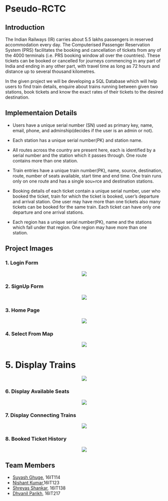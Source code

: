 # Pseudo-RCTC

## Introduction

The Indian Railways (IR) carries about 5.5 lakhs passengers in reserved accommodation every day. The Computerised Passenger Reservation System (PRS) facilitates the booking and cancellation of tickets from any of the 4000 terminals (i.e. PRS booking window all over the countries). These tickets can be booked or cancelled for journeys commencing in any part of India and ending in any other part, with travel time as long as 72 hours and distance up to several thousand kilometres.

In the given project we will be developing a SQL Database which will help users to find train details, enquire about trains running between given two stations, book tickets and know the exact rates of their tickets to the desired destination. 



## Implementaion Details

- Users have a unique serial number (SN) used as primary key, name, email, phone, and adminship(decides if the user is an admin or not).

- Each station has a unique serial number(PK) and station name.

- All routes across the country are present here, each is identified by a serial number and the station which it passes through. One route contains more than one station.

- Train entries have a unique train number(PK), name, source, destination, route, number of seats available, start time and end time. One train runs only on one route and has a single sou+rce and destination stations.

- Booking details of each ticket contain a unique serial number, user who booked the ticket, train for which the ticket is booked, user’s departure and arrival station. One user may have more than one tickets also many tickets can be booked for the same train. Each ticket can have only one departure and one arrival stations.

- Each region has a unique serial number(PK), name and the stations which fall under that region. One region may have more than one station.

## Project Images

### 1. Login Form
<div align="center">
  <img src="https://raw.githubusercontent.com/DhvanilP/OuRCTC/master/im1.png" />
</div>

### 2. SignUp Form
<div align="center">
  <img src="https://raw.githubusercontent.com/DhvanilP/OuRCTC/master/im2.png" />
</div>

### 3. Home Page
<div align="center">
  <img src="https://raw.githubusercontent.com/DhvanilP/OuRCTC/master/im3.png" />
</div>

### 4. Select From Map
<div align="center">
  <img src="https://raw.githubusercontent.com/DhvanilP/OuRCTC/master/im4.png" />
</div>

# 5. Display Trains
<div align="center">
  <img src="https://raw.githubusercontent.com/DhvanilP/OuRCTC/master/im5.png" />
</div>

### 6. Display Available Seats
<div align="center">
  <img src="https://raw.githubusercontent.com/DhvanilP/OuRCTC/master/im6.png" />
</div>

### 7. Display Connecting Trains
<div align="center">
  <img src="https://raw.githubusercontent.com/DhvanilP/OuRCTC/master/im7.png" />
</div>

### 8. Booked Ticket History
<div align="center">
  <img src="https://raw.githubusercontent.com/DhvanilP/OuRCTC/master/im8.png" />
</div>

## Team Members
* [Suyash Ghuge](https://github.com/suyash0103), 16IT114
* [Nishant Kumar](https://github.com/NishantKr97),16IT123
* [Shreyas Shankar](https://github.com/shrey920), 16IT138
* [Dhvanil Parikh](https://github.com/DhvanilP), 16IT217

